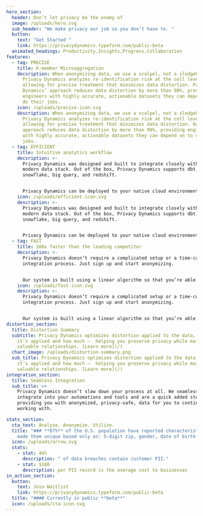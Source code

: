 ```yaml
---
hero_section:
  header: Don’t let privacy be the enemy of
  image: /uploads/hero.svg
  sub_header: "We make privacy our job so you don’t have to. "
  button:
    text: "Get Started "
    link: https://privacydynamics.typeform.com/public-beta
  animated_headings: Productivity,Insights,Progress,Collaboration
features:
  - tag: PRECISE
    title: K-member Microaggregation
    decsription: When anonymizing data, we use a scalpel, not a sledgehammer.
      Privacy Dynamics analyzes re-identification risk at the cell level,
      allowing for precise treatment that minimizes data distortion. Privacy
      Dynamics’ approach reduces data distortion by more than 90%, providing
      engineers with highly accurate, actionable datasets they can depend on to
      do their jobs.
    icon: /uploads/precise-icon.svg
    description: When anonymizing data, we use a scalpel, not a sledgehammer.
      Privacy Dynamics analyzes re-identification risk at the cell level,
      allowing for precise treatment that minimizes data distortion. Our
      approach reduces data distortion by more than 90%, providing engineers
      with highly accurate, actionable datasets they can depend on to do their
      jobs.
  - tag: EFFICIENT
    title: Intuitive analytics workflow
    decsription: >-
      Privacy Dynamics was designed and built to integrate closely with the
      modern data stack. Out of the box, Privacy Dynamics supports dbt,
      snowflake, big query, and redshift. 


      Privacy Dynamics can be deployed to your native cloud environment, allowing you to maintain full control of your data.
    icon: /uploads/efficient-icon.svg
    description: >-
      Privacy Dynamics was designed and built to integrate closely with the
      modern data stack. Out of the box, Privacy Dynamics supports dbt,
      snowflake, big query, and redshift. 


      Privacy Dynamics can be deployed to your native cloud environment, allowing you to maintain full control of your data.
  - tag: FAST
    title: 160x faster than the leading competitor
    decsription: >-
      Privacy Dynamics doesn’t require a complicated setup or a time-consuming
      integration process. Just sign up and start anonymizing. 


      Our system is built using a linear algorithm so that you’re able to receive results in minutes, regardless of the size of your data set. Whether you have 10 million or 10 billion records, we can anonymize and treat your data within 3 minutes, 160x faster than the leading competitor.
    icon: /uploads/fast-icon.svg
    description: >-
      Privacy Dynamics doesn’t require a complicated setup or a time-consuming
      integration process. Just sign up and start anonymizing. 


      Our system is built using a linear algorithm so that you’re able to receive results in minutes, regardless of the size of your data set. Whether you have 10 million or 10 billion records, we can anonymize and treat your data within 3 minutes, 160x faster than the leading competitor.
distortion_section:
  title: Distortion Summary
  subtitle: Privacy Dynamics optimizes distortion applied to the data, both where
    it’s applied and how much —  helping you preserve privacy while maintaining
    valuable relationships. [Learn more](/)
  chart_image: /uploads/distortion-summary.png
  sub_title: Privacy Dynamics optimizes distortion applied to the data, both where
    it’s applied and how much —  helping you preserve privacy while maintaining
    valuable relationships. [Learn more](/)
integration_section:
  title: Seamless Integration
  sub_title: >+
    Privacy Dynamics doesn’t slow down your process at all. We seamless
    integrate into your automations and tools and are a quick added step to
    providing you with anonymized, privacy-safe, data for you to continue
    working with.

stats_section:
  cta_text: Analyze. Anonymize. Utilize.
  title: "### **87%** of the U.S. population have reported characteristics that
    made them unique based only on: 5-digit zip, gender, date of birth."
  icon: /uploads/arrow.svg
  stats:
    - stat: 44%
      description: " of data breaches contain customer PII."
    - stat: $180
      description: per PII record is the average cost to businesses
in_action_section:
  button:
    text: Join Waitlist
    link: https://privacydynamics.typeform.com/public-beta
  title: "#### Currently in public **beta**"
  icon: /uploads/cta-icon.svg
---
```

